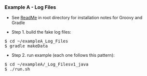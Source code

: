 
### Example A - Log Files

* See [ReadMe](http://bit.ly/20knOM8) in root directory for installation notes for Groovy and Gradle

* Step 1. build the fake log files:

<pre>
$ cd ~/exampleA_Log_Files
$ gradle makeData
</pre>

* Step 2. run example (each one follows this pattern):

<pre>
$ cd ~/exampleA/_Log_Filesv1_java
$ ./run.sh
</pre>

